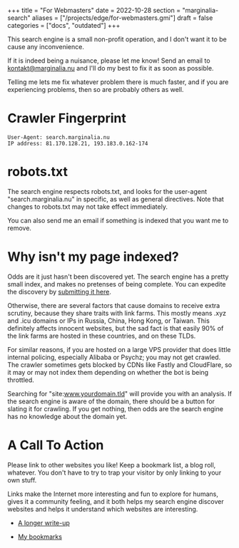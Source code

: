 +++
title = "For Webmasters"
date = 2022-10-28
section = "marginalia-search"
aliases = ["/projects/edge/for-webmasters.gmi"]
draft = false
categories = ["docs", "outdated"]
+++


This search engine is a small non-profit operation, and I don't want it to be cause any inconvenience. 

If it is indeed being a nuisance, please let me know! Send an email to <kontakt@marginalia.nu> and I'll do my best to fix it as soon as possible. 

Telling me lets me fix whatever problem there is much faster, and if you are experiencing problems, then so are probably others as well. 

# Crawler Fingerprint

```
User-Agent: search.marginalia.nu
IP address: 81.170.128.21, 193.183.0.162-174
```

# robots.txt

The search engine respects robots.txt, and looks for the user-agent "search.marginalia.nu" in specific, as well as general directives. Note that changes to robots.txt may not take effect immediately. 

You can also send me an email if something is indexed that you want me to remove. 

# Why isn't my page indexed?

Odds are it just hasn't been discovered yet. The search engine has a pretty small index, and makes no pretenses of being complete.  You can expedite the discovery by [submitting it here](https://github.com/MarginaliaSearch/submit-site-to-marginalia-search).

Otherwise, there are several factors that cause domains to receive extra scrutiny, because they share traits with link farms.  This mostly means .xyz and .icu domains or IPs in Russia, China, Hong Kong, or Taiwan.  This definitely affects innocent websites, but the sad fact is that easily 90% of the link farms are hosted in these countries, and on these TLDs.

For similar reasons, if you are hosted on a large VPS provider that does little internal policing, especially Alibaba or Psychz; you may not get crawled.  The crawler sometimes gets blocked by CDNs like Fastly and CloudFlare, so it may or may not index them depending on whether the bot is being throttled.

Searching for "site:www.yourdomain.tld" will provide you with an analysis. If the search engine is aware of the domain, there should be a button for slating it for crawling.   If you get nothing, then odds are the search engine has no knowledge about the domain yet.

# A Call To Action

Please link to other websites you like! Keep a bookmark list, a blog roll, whatever. You don't have to try to trap your visitor by only linking to your own stuff. 

Links make the Internet more interesting and fun to explore for humans, gives it a community feeling, and it both helps my search engine discover websites and helps it understand which websites are interesting. 

* [A longer write-up](/log/19-website-discoverability-crisis.gmi)

* [My bookmarks](/links/bookmarks.gmi)
